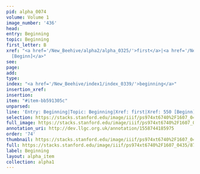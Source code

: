 ```yaml
---
pid: alpha_0074
volume: Volume 1
image_number: '436'
head: 
entry: Beginning
topic: Beginning
first_letter: B
xref: "<a href='/New_Beehive/alpha2/alpha_0325/'>first</a>|<a href='/New_Beehive/toc_vol2/toc2_128/'>550
  [Beginn]</a>"
see: 
page: 
add: 
type: 
index: "<a href='/New_Beehive/index1/index_0339/'>beginning</a>"
insertion_xref: 
insertion: 
item: "#item-bb591305c"
unparsed: 
line: 'Entry: Beginning|Topic: Beginning|Xref: first|Xref: 550 [Beginn]|Index: beginning|#item-bb591305c'
selection: https://stacks.stanford.edu/image/iiif/ps974xt6740%2F1607_0435/872,1989,2901,556/full/0/default.jpg
full_image: https://stacks.stanford.edu/image/iiif/ps974xt6740%2F1607_0435/full/full/0/default.jpg
annotation_uri: http://dev.llgc.org.uk/annotation/1558744185975
order: '74'
thumbnail: https://stacks.stanford.edu/image/iiif/ps974xt6740%2F1607_0435/872,1989,600,180/250,/0/default.jpg
full: https://stacks.stanford.edu/image/iiif/ps974xt6740%2F1607_0435/872,1989,2901,556/full/0/default.jpg
label: Beginning
layout: alpha_item
collection: alpha1
---
```

